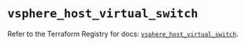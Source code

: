 # `vsphere_host_virtual_switch`

Refer to the Terraform Registry for docs: [`vsphere_host_virtual_switch`](https://registry.terraform.io/providers/vmware/vsphere/2.14.1/docs/resources/host_virtual_switch).
